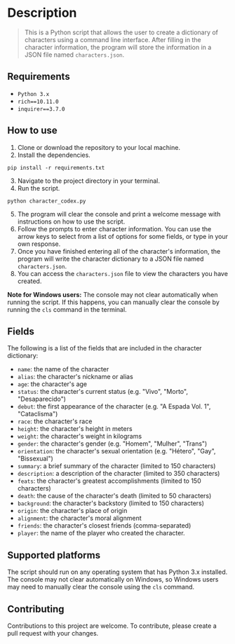 # Description

> This is a Python script that allows the user to create a dictionary of characters using a command line interface. After filling in the character information, the program will store the information in a JSON file named `characters.json`.

## Requirements
- `Python 3.x`
- `rich==10.11.0`
- `inquirer==3.7.0`

## How to use
1. Clone or download the repository to your local machine.
2. Install the dependencies.
```
pip install -r requirements.txt
```
3. Navigate to the project directory in your terminal.
4. Run the script.

```
python character_codex.py
```
5. The program will clear the console and print a welcome message with instructions on how to use the script.
6. Follow the prompts to enter character information. You can use the arrow keys to select from a list of options for some fields, or type in your own response.
7. Once you have finished entering all of the character's information, the program will write the character dictionary to a JSON file named `characters.json`.
8. You can access the `characters.json` file to view the characters you have created.

**Note for Windows users:** The console may not clear automatically when running the script. If this happens, you can manually clear the console by running the `cls` command in the terminal.

## Fields
The following is a list of the fields that are included in the character dictionary:

- `name`: the name of the character
- `alias`: the character's nickname or alias
- `age`: the character's age
- `status`: the character's current status (e.g. "Vivo", "Morto", "Desaparecido")
- `debut`: the first appearance of the character (e.g. "A Espada Vol. 1", "Cataclisma")
- `race`: the character's race
- `height`: the character's height in meters
- `weight`: the character's weight in kilograms
- `gender`: the character's gender (e.g. "Homem", "Mulher", "Trans")
- `orientation`: the character's sexual orientation (e.g. "Hétero", "Gay", "Bissexual")
- `summary`: a brief summary of the character (limited to 150 characters)
- `description`: a description of the character (limited to 350 characters)
- `feats`: the character's greatest accomplishments (limited to 150 characters)
- `death`: the cause of the character's death (limited to 50 characters)
- `background`: the character's backstory (limited to 150 characters)
- `origin`: the character's place of origin
- `alignment`: the character's moral alignment
- `friends`: the character's closest friends (comma-separated)
- `player`: the name of the player who created the character.

## Supported platforms
The script should run on any operating system that has Python 3.x installed. The console may not clear automatically on Windows, so Windows users may need to manually clear the console using the `cls` command.

## Contributing
Contributions to this project are welcome. To contribute, please create a pull request with your changes.